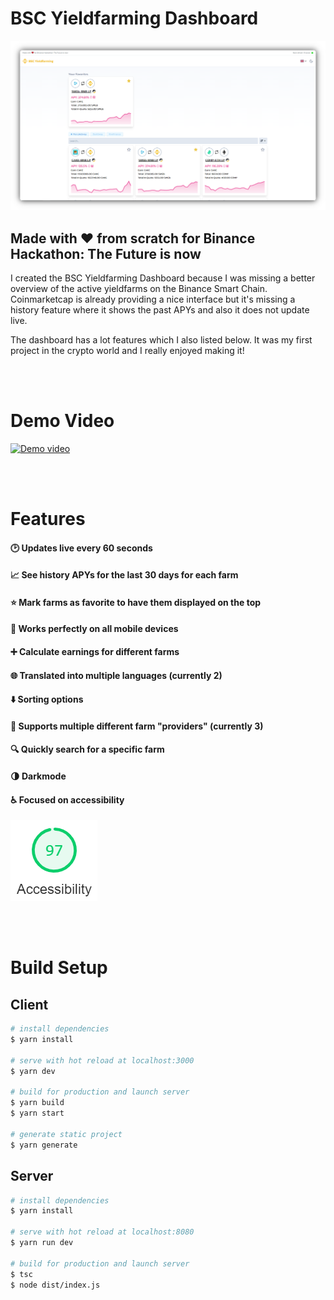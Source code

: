 # BSC Yieldfarming Dashboard

![Screenshot](./content/screenshot.png)

## Made with ❤️ from scratch for Binance Hackathon: The Future is now

I created the BSC Yieldfarming Dashboard because I was missing a better overview of the active yieldfarms on the Binance Smart Chain. Coinmarketcap is already providing a nice interface but it's missing a history feature where it shows the past APYs and also it does not update live.

The dashboard has a lot features which I also listed below. It was my first project in the crypto world and I really enjoyed making it!

<br></br>
# Demo Video
[![Demo video](https://img.youtube.com/vi/jHm1GGcCA3w/0.jpg)](https://youtu.be/jHm1GGcCA3w)

<br></br>
# Features
#### 🕑 **Updates live every 60 seconds**
#### 📈 **See history APYs for the last 30 days for each farm**
#### ⭐ **Mark farms as favorite to have them displayed on the top**
#### 📱 **Works perfectly on all mobile devices**
#### ➕ **Calculate earnings for different farms**
#### 🌐 **Translated into multiple languages (currently 2)**
#### ⬇️ **Sorting options**
#### 🔗 **Supports multiple different farm "providers" (currently 3)**
#### 🔍 **Quickly search for a specific farm**
#### 🌗 **Darkmode**
#### ♿ **Focused on accessibility**

![Accessibility Score](./content/accessibility.png)

<br></br>
# Build Setup

## Client

```bash
# install dependencies
$ yarn install

# serve with hot reload at localhost:3000
$ yarn dev

# build for production and launch server
$ yarn build
$ yarn start

# generate static project
$ yarn generate
```

## Server

```bash
# install dependencies
$ yarn install

# serve with hot reload at localhost:8080
$ yarn run dev

# build for production and launch server
$ tsc
$ node dist/index.js
```